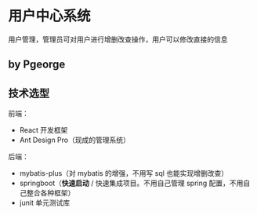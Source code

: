 # 用户中心系统

用户管理，管理员可对用户进行增删改查操作，用户可以修改直接的信息

## by Pgeorge

## 技术选型

前端：

- React 开发框架
- Ant Design Pro（现成的管理系统）


后端：

- mybatis-plus（对 mybatis 的增强，不用写 sql 也能实现增删改查）
- springboot（**快速启动** / 快速集成项目。不用自己管理 spring 配置，不用自己整合各种框架）
- junit 单元测试库